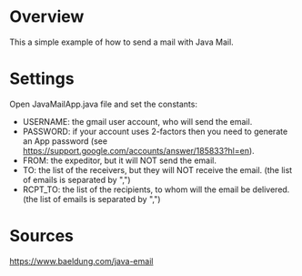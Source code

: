 # Overview
This a simple example of how to send a mail with Java Mail.

# Settings
Open JavaMailApp.java file and set the constants:

* USERNAME: the gmail user account, who will send the email.
* PASSWORD: if your account uses 2-factors then you need to generate an App password (see https://support.google.com/accounts/answer/185833?hl=en).  
* FROM: the expeditor, but it will NOT send the email.
* TO: the list of the receivers, but they will NOT receive the email. (the list of emails is separated by ",")
* RCPT_TO: the list of the recipients, to whom will the email be delivered. (the list of emails is separated by ",")


# Sources
https://www.baeldung.com/java-email